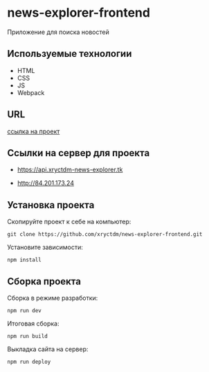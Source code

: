 # news-explorer-frontend

Приложение для поиска новостей

## Используемые технологии

- HTML
- CSS
- JS
- Webpack

## URL

[ссылка на проект](https://xryctdm.github.io/news-explorer-frontend)

## Ссылки на сервер для проекта

* https://api.xryctdm-news-explorer.tk


* http://84.201.173.24

## Установка проекта

Скопируйте проект к себе на компьютер:
```
git clone https://github.com/xryctdm/news-explorer-frontend.git
```
Установите зависимости:
```
npm install
```

## Сборка проекта

Сборка в режиме разработки:
```
npm run dev
```

Итоговая сборка:
```
npm run build
```

Выкладка сайта на сервер:
```
npm run deploy
```
